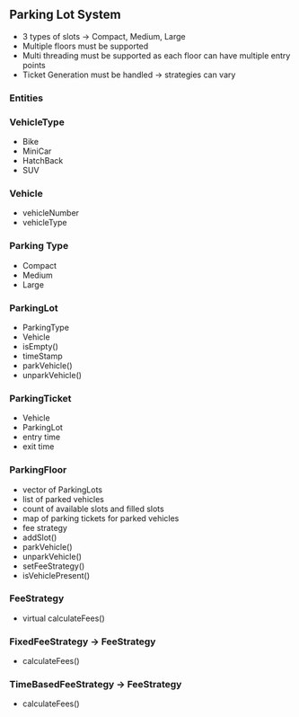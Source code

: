 ## Parking Lot System

 - 3 types of slots -> Compact, Medium, Large
 - Multiple floors must be supported
 - Multi threading must be supported as each floor can have multiple entry points
 - Ticket Generation must be handled -> strategies can vary


### Entities

### VehicleType
 - Bike
 - MiniCar
 - HatchBack
 - SUV

### Vehicle
 - vehicleNumber
 - vehicleType

### Parking Type
 - Compact
 - Medium
 - Large

### ParkingLot
 - ParkingType
 - Vehicle
 - isEmpty()
 - timeStamp
 - parkVehicle()
 - unparkVehicle()

### ParkingTicket
 - Vehicle
 - ParkingLot
 - entry time
 - exit time

### ParkingFloor
 - vector of ParkingLots
 - list of parked vehicles
 - count of available slots and filled slots
 - map of parking tickets for parked vehicles
 - fee strategy
 - addSlot()
 - parkVehicle()
 - unparkVehicle()
 - setFeeStrategy()
 - isVehiclePresent()


### FeeStrategy
 - virtual calculateFees()

### FixedFeeStrategy -> FeeStrategy
 - calculateFees()

### TimeBasedFeeStrategy -> FeeStrategy
- calculateFees()


